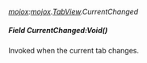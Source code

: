 _[mojox](../../modules/mojox/mojox-module.md):[mojox](../../modules/mojox/mojox-module.md).[TabView](../../modules/mojox/mojox-tabview.md).CurrentChanged_
##### Field CurrentChanged:Void()
Invoked when the current tab changes.
